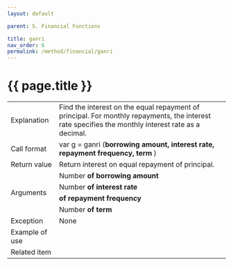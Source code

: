 ```yaml
---
layout: default

parent: 5. Financial Functions

title: ganri
nav_order: 6
permalink: /method/financial/ganri
---
```




# {{ page.title }}

<table>
  <tr>
    <td>Explanation</td>
    <td colspan="2">Find the interest on the equal repayment of principal. For monthly repayments, the interest rate specifies the monthly interest rate as a decimal.</td>
  </tr>
  <tr>
    <td>Call format</td>
    <td colspan="2">var g = ganri  (<b>borrowing amount, interest rate, repayment frequency, term </b>)</td>
  </tr>
  <tr>
    <td>Return value</td>
    <td colspan="2">Return interest on equal repayment of principal.</td>
  </tr>  
  <tr>
    <td rowspan="4">Arguments</td>
    <td>Number <b>of borrowing amount</b></td>
    <td></td>
  </tr>
  <tr>
    <td>Number <b>of interest rate</b></td>
    <td></td>
  </tr>
  <tr>
    <td><b>of repayment frequency</b></td>
    <td></td>
  </tr>
  <tr>
    <td>Number <b>of term</b></td>
    <td></td>
  </tr>
  <tr>
    <td>Exception</td>
    <td colspan="2">None</td>
  </tr>
  <tr>
    <td>Example of use</td>
    <td colspan="2"></td>
  </tr>
  <tr>
    <td>Related item</td>
    <td colspan="2"></td>
  </tr>
</table>





